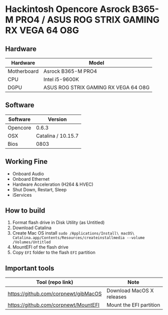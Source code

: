 # Hackintosh Opencore Asrock B365-M PRO4 / ASUS ROG STRIX GAMING RX VEGA 64 O8G

## Hardware
| Hardware    | Model                                 |
| ----------- | --------------------------------------|
| Motherboard | Asrock B365-M PRO4                    |
| CPU         | Intel i5-9600K                        |
| DGPU        | ASUS ROG STRIX GAMING RX VEGA 64 O8G  |

## Software
| Software    | Version                      |
| ----------- | ---------------------------- |
| Opencore    | 0.6.3                        |
| OSX         | Catalina / 10.15.7           |
| Bios        | 0803                         |

## Working Fine
- Onboard Audio
- Onboard Ethernet
- Hardware Acceleration (H264 & HVEC)
- Shut Down, Restart, Sleep
- iServices

## How to build

1. Format flash drive in Disk Utility (as Untitled)
2. Download Catalina 
3. Create Mac OS install 
```sudo /Applications/Install\ macOS\ Catalina.app/Contents/Resources/createinstallmedia --volume /Volumes/Untitled```
4. MountEFI of the flash drive
5. Copy `EFI` folder to the flash `EFI` partition


## Important tools
| Tool (repo link)                     | Note                                |
| ------------------------------------ | ----------------------------------- |
| https://github.com/corpnewt/gibMacOS | Download MacOS X releases           |
| https://github.com/corpnewt/MountEFI | Mount the EFI partition             |

